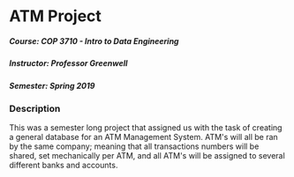 # **ATM Project**
##### Course: COP 3710 - Intro to Data Engineering
##### Instructor: Professor Greenwell
##### Semester: Spring 2019
### **Description** 
This was a semester long project that assigned us with the task of creating a general database for 
an ATM Management System. ATM's will all be ran by the same company; meaning that all transactions numbers will 
be shared, set mechanically per ATM, and all ATM's will be assigned to several different banks and accounts. 
